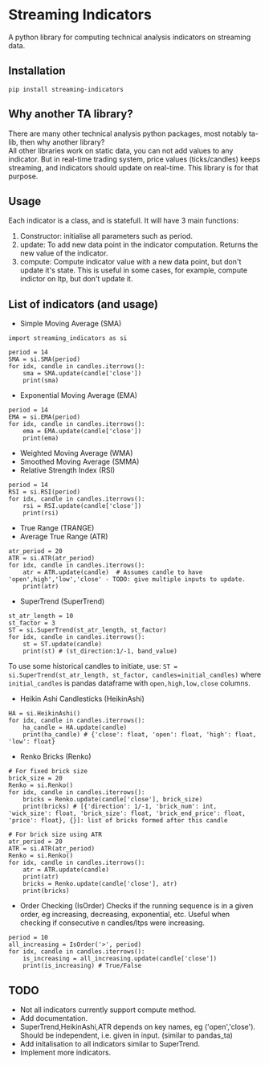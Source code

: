 # Streaming Indicators 

A python library for computing technical analysis indicators on streaming data.

## Installation
```
pip install streaming-indicators
```
## Why another TA library?
There are many other technical analysis python packages, most notably ta-lib, then why another library?  
All other libraries work on static data, you can not add values to any indicator. But in real-time trading system, price values (ticks/candles) keeps streaming, and indicators should update on real-time. This library is for that purpose.

## Usage
Each indicator is a class, and is statefull. It will have 3 main functions:
1. Constructor: initialise all parameters such as period.
2. update: To add new data point in the indicator computation. Returns the new value of the indicator.
3. compute: Compute indicator value with a new data point, but don't update it's state. This is useful in some cases, for example, compute indictor on ltp, but don't update it.

## List of indicators (and usage)
- Simple Moving Average (SMA)
```
import streaming_indicators as si

period = 14
SMA = si.SMA(period)
for idx, candle in candles.iterrows():
    sma = SMA.update(candle['close'])
    print(sma)
```
- Exponential Moving Average (EMA)
```
period = 14
EMA = si.EMA(period)
for idx, candle in candles.iterrows():
    ema = EMA.update(candle['close'])
    print(ema)
```
- Weighted Moving Average (WMA)
- Smoothed Moving Average (SMMA)
- Relative Strength Index (RSI)
```
period = 14
RSI = si.RSI(period)
for idx, candle in candles.iterrows():
    rsi = RSI.update(candle['close'])
    print(rsi)
```
- True Range (TRANGE)
- Average True Range (ATR)
```
atr_period = 20
ATR = si.ATR(atr_period)
for idx, candle in candles.iterrows():
    atr = ATR.update(candle)  # Assumes candle to have 'open',high','low','close' - TODO: give multiple inputs to update.
    print(atr)
```
- SuperTrend (SuperTrend) 
```
st_atr_length = 10
st_factor = 3
ST = si.SuperTrend(st_atr_length, st_factor)
for idx, candle in candles.iterrows():
    st = ST.update(candle)
    print(st) # (st_direction:1/-1, band_value)
```
To use some historical candles to initiate, use: `ST = si.SuperTrend(st_atr_length, st_factor, candles=initial_candles)` where `initial_candles` is pandas dataframe with `open,high,low,close` columns.  
- Heikin Ashi Candlesticks (HeikinAshi)
```
HA = si.HeikinAshi()
for idx, candle in candles.iterrows():
    ha_candle = HA.update(candle)
    print(ha_candle) # {'close': float, 'open': float, 'high': float, 'low': float}
```
- Renko Bricks (Renko)
```
# For fixed brick size
brick_size = 20
Renko = si.Renko()
for idx, candle in candles.iterrows():
    bricks = Renko.update(candle['close'], brick_size)
    print(bricks) # [{'direction': 1/-1, 'brick_num': int, 'wick_size': float, 'brick_size': float, 'brick_end_price': float, 'price': float}, {}]: list of bricks formed after this candle
```
```
# For brick size using ATR
atr_period = 20
ATR = si.ATR(atr_period)
Renko = si.Renko()
for idx, candle in candles.iterrows():
    atr = ATR.update(candle)
    print(atr)
    bricks = Renko.update(candle['close'], atr)
    print(bricks)
```
- Order Checking (IsOrder)
Checks if the running sequence is in a given order, eg increasing, decreasing, exponential, etc. Useful when checking if consecutive n candles/ltps were increasing.
```
period = 10
all_increasing = IsOrder('>', period)
for idx, candle in candles.iterrows():
    is_increasing = all_increasing.update(candle['close'])
    print(is_increasing) # True/False
```
## TODO
- Not all indicators currently support compute method.
- Add documentation.
- SuperTrend,HeikinAshi,ATR depends on key names, eg ('open','close'). Should be independent, i.e. given in input. (similar to pandas_ta)
- Add initalisation to all indicators similar to SuperTrend.
- Implement more indicators.